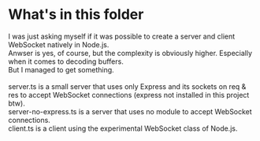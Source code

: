 # What's in this folder
I was just asking myself if it was possible to create a server and client WebSocket natively in Node.js.\
Anwser is yes, of course, but the complexity is obviously higher. Especially when it comes to decoding buffers.\
But I managed to get something.\
\
server.ts is a small server that uses only Express and its sockets on req & res to accept WebSocket connections (express not installed in this project btw).\
server-no-express.ts is a server that uses no module to accept WebSocket connections.\
client.ts is a client using the experimental WebSocket class of Node.js.
